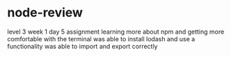 # node-review
level 3 week 1 day 5 assignment
learning more about npm and getting more comfortable with the terminal
was able to install lodash and use a functionality
was able to import and export correctly